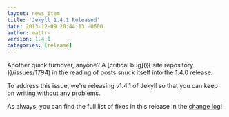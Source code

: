 ```yaml
---
layout: news_item
title: 'Jekyll 1.4.1 Released'
date: 2013-12-09 20:44:13 -0600
author: mattr-
version: 1.4.1
categories: [release]
---
```


<!--original
---
layout: news_item
title: 'Jekyll 1.4.1 Released'
date: 2013-12-09 20:44:13 -0600
author: mattr-
version: 1.4.1
categories: [release]
---
-->

Another quick turnover, anyone? A [critical
bug]({{ site.repository }}/issues/1794) in the reading of
posts snuck itself into the 1.4.0 release.

<!--original
Another quick turnover, anyone? A [critical
bug]({{ site.repository }}/issues/1794) in the reading of
posts snuck itself into the 1.4.0 release.
-->

To address this issue, we're releasing v1.4.1 of Jekyll so that you can
keep on writing without any problems.

<!--original
To address this issue, we're releasing v1.4.1 of Jekyll so that you can
keep on writing without any problems.
-->

As always, you can find the full list of fixes in this release in the
[change log](/docs/history/)!

<!--original
As always, you can find the full list of fixes in this release in the
[change log](/docs/history/)!


-->

